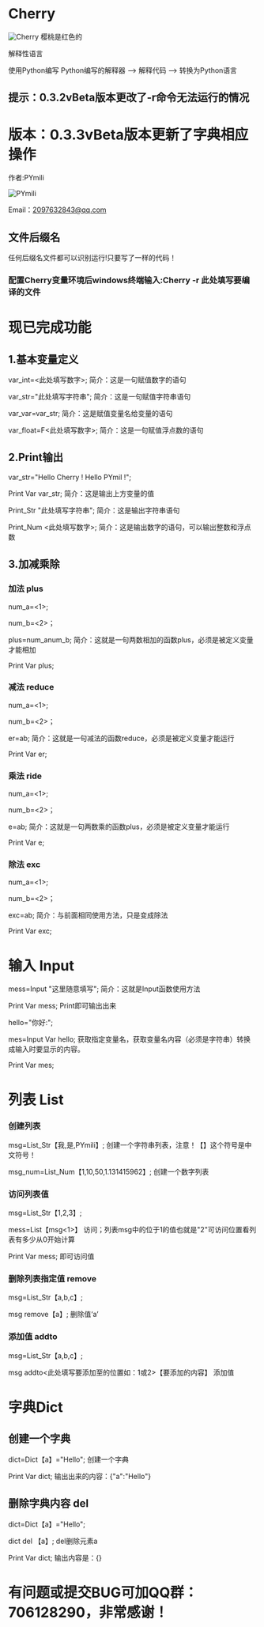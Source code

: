 # Cherry

![Cherry](http://47.108.189.192/Pymili/logo.ico)
樱桃是红色的

解释性语言

使用Python编写 Python编写的解释器 --> 解释代码 --> 转换为Python语言

## 提示：0.3.2vBeta版本更改了-r命令无法运行的情况

# 版本：0.3.3vBeta版本更新了字典相应操作

作者:PYmili

![PYmili](http://47.108.189.192/Pymili/image/PYmili.jpg)

Email：2097632843@qq.com

## 文件后缀名

任何后缀名文件都可以识别运行!只要写了一样的代码！

### 配置Cherry变量环境后windows终端输入:Cherry -r 此处填写要编译的文件

# 现已完成功能

## 1.基本变量定义

var_int=<此处填写数字>; 	 简介：这是一句赋值数字的语句

var_str="此处填写字符串"; 	 简介：这是一句赋值字符串语句

var_var=var_str;  	简介：这是赋值变量名给变量的语句

var_float=F<此处填写数字>;	简介：这是一句赋值浮点数的语句

## 2.Print输出

var_str="Hello Cherry !  Hello PYmil !";

Print Var var_str;	简介：这是输出上方变量的值

Print_Str "此处填写字符串";	简介：这是输出字符串语句

Print_Num <此处填写数字>;	简介：这是输出数字的语句，可以输出整数和浮点数

## 3.加减乘除

### 加法 plus

num_a=<1>;

num_b=<2>；

plus=num_a<plus>num_b;	简介：这就是一句两数相加的函数plus，必须是被定义变量才能相加

Print Var plus;

### 减法 reduce

num_a=<1>;
  
num_b=<2>；
  
er=a<reduce>b;	简介：这就是一句减法的函数reduce，必须是被定义变量才能运行
  
Print Var er;

### 乘法 ride

num_a=<1>;
  
num_b=<2>；
  
e=a<ride>b;	简介：这就是一句两数乘的函数plus，必须是被定义变量才能运行
  
Print Var e;

### 除法 exc

num_a=<1>;
  
num_b=<2>；
  
exc=a<exc>b;	简介：与前面相同使用方法，只是变成除法
  
Print Var exc;

# 输入 Input

mess=Input "这里随意填写";	简介：这就是Input函数使用方法
  
Print Var mess;	Print即可输出出来

hello="你好:";

mes=Input Var hello;	获取指定变量名，获取变量名内容（必须是字符串）转换成输入时要显示的内容。

Print Var mes;

# 列表 List

### 创建列表

msg=List_Str【我,是,PYmili】;	创建一个字符串列表，注意！【】这个符号是中文符号！

msg_num=List_Num【1,10,50,1.131415962】;	创建一个数字列表

### 访问列表值

msg=List_Str【1,2,3】;

mess=List【msg<1>】	访问；列表msg中的位于1的值也就是"2"可访问位置看列表有多少从0开始计算

Print Var mess;	即可访问值

### 删除列表指定值 remove

msg=List_Str【a,b,c】;

msg remove【a】;	删除值‘a’

### 添加值 addto

msg=List_Str【a,b,c】;

msg addto<此处填写要添加至的位置如：1或2>【要添加的内容】		添加值

# 字典Dict

## 创建一个字典

dict=Dict【a】="Hello";	创建一个字典

Print Var dict;	输出出来的内容：{"a":"Hello"}

## 删除字典内容 del

dict=Dict【a】="Hello";

dict del 【a】;	del删除元素a

Print Var dict;	输出内容是：{}

# 有问题或提交BUG可加QQ群：706128290，非常感谢！
